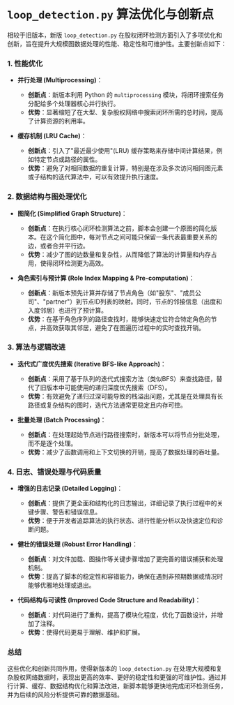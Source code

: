 # `loop_detection.py` 算法优化与创新点

相较于旧版本，新版 `loop_detection.py` 在股权闭环检测方面引入了多项优化和创新，旨在提升大规模图数据处理的性能、稳定性和可维护性。主要创新点如下：

### 1. 性能优化

*   **并行处理 (Multiprocessing)**：
    *   **创新点**：新版本利用 Python 的 `multiprocessing` 模块，将闭环搜索任务分配给多个处理器核心并行执行。
    *   **优势**：显著缩短了在大型、复杂股权网络中搜索闭环所需的总时间，提高了计算资源的利用率。

*   **缓存机制 (LRU Cache)**：
    *   **创新点**：引入了"最近最少使用"(LRU) 缓存策略来存储中间计算结果，例如特定节点或路径的属性。
    *   **优势**：避免了对相同数据的重复计算，特别是在涉及多次访问相同图元素或子结构的迭代算法中，可以有效提升执行速度。

### 2. 数据结构与图处理优化

*   **图简化 (Simplified Graph Structure)**：
    *   **创新点**：在执行核心闭环检测算法之前，脚本会创建一个原图的简化版本。在这个简化图中，每对节点之间可能只保留一条代表最重要关系的边，或者合并平行边。
    *   **优势**：减少了图的边数量和复杂性，从而降低了算法的计算量和内存占用，使得闭环检测更为高效。

*   **角色索引与预计算 (Role Index Mapping & Pre-computation)**：
    *   **创新点**：新版本预先计算并存储了节点角色（如"股东"、"成员公司"、"partner"）到节点ID列表的映射。同时，节点的邻接信息（出度和入度邻居）也进行了预计算。
    *   **优势**：在基于角色序列的路径查找时，能够快速定位符合特定角色的节点，并高效获取其邻居，避免了在图遍历过程中的实时查找开销。

### 3. 算法与逻辑改进

*   **迭代式广度优先搜索 (Iterative BFS-like Approach)**：
    *   **创新点**：采用了基于队列的迭代式搜索方法（类似BFS）来查找路径，替代了旧版本中可能使用的递归深度优先搜索（DFS）。
    *   **优势**：有效避免了递归过深可能导致的栈溢出问题，尤其是在处理具有长路径或复杂结构的图时，迭代方法通常更稳定且内存可控。

*   **批量处理 (Batch Processing)**：
    *   **创新点**：在处理起始节点进行路径搜索时，新版本可以将节点分批处理，而不是逐个处理。
    *   **优势**：减少了函数调用和上下文切换的开销，提高了数据处理的吞吐量。

### 4. 日志、错误处理与代码质量

*   **增强的日志记录 (Detailed Logging)**：
    *   **创新点**：提供了更全面和结构化的日志输出，详细记录了执行过程中的关键步骤、警告和错误信息。
    *   **优势**：便于开发者追踪算法的执行状态、进行性能分析以及快速定位和诊断问题。

*   **健壮的错误处理 (Robust Error Handling)**：
    *   **创新点**：对文件加载、图操作等关键步骤增加了更完善的错误捕获和处理机制。
    *   **优势**：提高了脚本的稳定性和容错能力，确保在遇到非预期数据或情况时能够优雅地处理或退出。

*   **代码结构与可读性 (Improved Code Structure and Readability)**：
    *   **创新点**：对代码进行了重构，提高了模块化程度，优化了函数设计，并增加了注释。
    *   **优势**：使得代码更易于理解、维护和扩展。

### 总结

这些优化和创新共同作用，使得新版本的 `loop_detection.py` 在处理大规模和复杂股权网络数据时，表现出更高的效率、更好的稳定性和更强的可维护性。通过并行计算、缓存、数据结构优化和算法改进，新脚本能够更快地完成闭环检测任务，并为后续的风险分析提供可靠的数据基础。 
